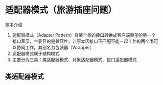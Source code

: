 # 适配器模式（旅游插座问题）

基本介绍

1. 适配器模式（Adapter Pattern）将某个类的接口转换成客户端期望的另一个接口表示，主要目的是兼容性，让原本因接口不匹配不能一起工作的两个类可以协同工作。其别名为包装器（Wrapper）
2. 适配器模式属于结构模式
3. 主要分为三类：类适配器模式、对象适配器模式、接口适配器模式



## 类适配器模式



